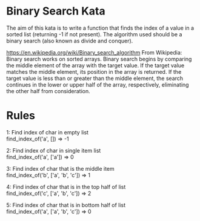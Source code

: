 Binary Search Kata
==================

The aim of this kata is to write a function that finds the index of a value
in a sorted list (returning -1 if not present). The algorithm used should be a
binary search (also known as divide and conquer).

https://en.wikipedia.org/wiki/Binary_search_algorithm
From Wikipedia: Binary search works on sorted arrays. Binary search begins by comparing the middle element of the array with the target value. If the target value matches the middle element, its position in the array is returned. If the target value is less than or greater than the middle element, the search continues in the lower or upper half of the array, respectively, eliminating the other half from consideration.

Rules
=====

1: Find index of char in empty list    
find_index_of('a', []) => -1  

2: Find index of char in single item list  
find_index_of('a', ['a']) => 0  

3: Find index of char that is the middle item  
find_index_of('b', ['a', 'b', 'c']) => 1  

4: Find index of char that is in the top half of list  
find_index_of('c', ['a', 'b', 'c']) => 2  

5: Find index of char that is in bottom half of list    
find_index_of('a', ['a', 'b', 'c']) => 0  
